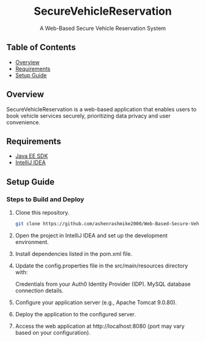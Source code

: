 <p align="center">
  <h1 align="center">SecureVehicleReservation</h1>

  <p align="center">
    A Web-Based Secure Vehicle Reservation System
  </p>
</p>

## Table of Contents
- [Overview](#overview)
- [Requirements](#requirements)
- [Setup Guide](#setup-guide)

## Overview

SecureVehicleReservation is a web-based application that enables users to book vehicle services securely, prioritizing data privacy and user convenience.

## Requirements

* [Java EE SDK](https://www.oracle.com/java/technologies/java-archive-eesdk-downloads.html)
* [IntelliJ IDEA](https://www.jetbrains.com/idea/download/?section=windows)

## Setup Guide

### Steps to Build and Deploy
1. Clone this repository.
   ```sh
   git clone https://github.com/ashenrashmike2000/Web-Based-Secure-Vehicle-Reservation-System.git


2. Open the project in IntelliJ IDEA and set up the development environment.

3. Install dependencies listed in the pom.xml file.

4. Update the config.properties file in the src/main/resources directory with:

    Credentials from your Auth0 Identity Provider (IDP).
    MySQL database connection details.

5. Configure your application server (e.g., Apache Tomcat 9.0.80).

6. Deploy the application to the configured server.

7. Access the web application at http://localhost:8080 (port may vary based on your configuration).